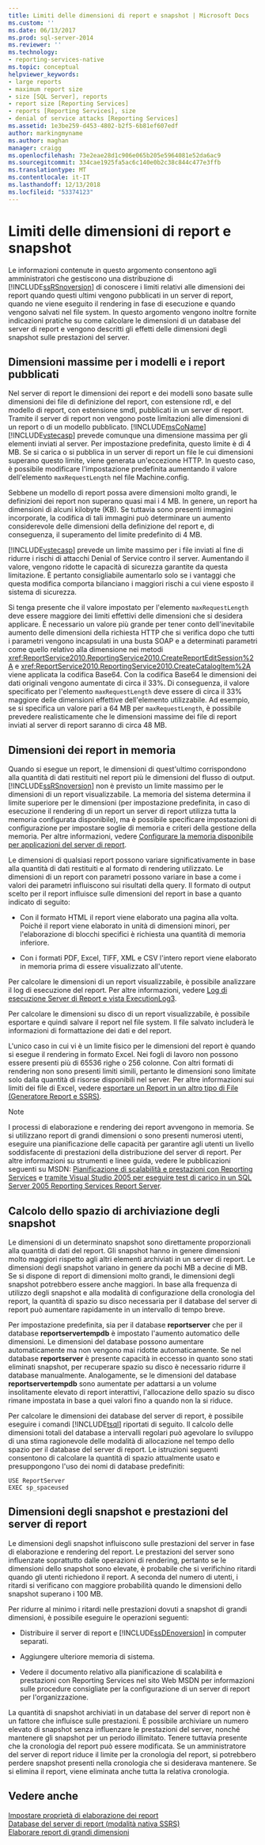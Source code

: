 ```yaml
---
title: Limiti delle dimensioni di report e snapshot | Microsoft Docs
ms.custom: ''
ms.date: 06/13/2017
ms.prod: sql-server-2014
ms.reviewer: ''
ms.technology:
- reporting-services-native
ms.topic: conceptual
helpviewer_keywords:
- large reports
- maximum report size
- size [SQL Server], reports
- report size [Reporting Services]
- reports [Reporting Services], size
- denial of service attacks [Reporting Services]
ms.assetid: 1e3be259-d453-4802-b2f5-6b81ef607edf
author: markingmyname
ms.author: maghan
manager: craigg
ms.openlocfilehash: 73e2eae28d1c906e065b205e5964081e52da6ac9
ms.sourcegitcommit: 334cae1925fa5ac6c140e0b2c38c844c477e3ffb
ms.translationtype: MT
ms.contentlocale: it-IT
ms.lasthandoff: 12/13/2018
ms.locfileid: "53374123"
---
```

# <a name="report-and-snapshot-size-limits"></a>Limiti delle dimensioni di report e snapshot
  Le informazioni contenute in questo argomento consentono agli amministratori che gestiscono una distribuzione di [!INCLUDE[ssRSnoversion](../../includes/ssrsnoversion-md.md)] di conoscere i limiti relativi alle dimensioni dei report quando questi ultimi vengono pubblicati in un server di report, quando ne viene eseguito il rendering in fase di esecuzione e quando vengono salvati nel file system. In questo argomento vengono inoltre fornite indicazioni pratiche su come calcolare le dimensioni di un database del server di report e vengono descritti gli effetti delle dimensioni degli snapshot sulle prestazioni del server.  
  
## <a name="maximum-size-for-published-reports-and-models"></a>Dimensioni massime per i modelli e i report pubblicati  
 Nel server di report le dimensioni dei report e dei modelli sono basate sulle dimensioni dei file di definizione del report, con estensione rdl, e del modello di report, con estensione smdl, pubblicati in un server di report. Tramite il server di report non vengono poste limitazioni alle dimensioni di un report o di un modello pubblicato.  [!INCLUDE[msCoName](../../includes/msconame-md.md)] [!INCLUDE[vstecasp](../../includes/vstecasp-md.md)] prevede comunque una dimensione massima per gli elementi inviati al server. Per impostazione predefinita, questo limite è di 4 MB. Se si carica o si pubblica in un server di report un file le cui dimensioni superano questo limite, viene generata un'eccezione HTTP. In questo caso, è possibile modificare l'impostazione predefinita aumentando il valore dell'elemento `maxRequestLength` nel file Machine.config.  
  
 Sebbene un modello di report possa avere dimensioni molto grandi, le definizioni dei report non superano quasi mai i 4 MB. In genere, un report ha dimensioni di alcuni kilobyte (KB). Se tuttavia sono presenti immagini incorporate, la codifica di tali immagini può determinare un aumento considerevole delle dimensioni della definizione del report e, di conseguenza, il superamento del limite predefinito di 4 MB.  
  
 [!INCLUDE[vstecasp](../../includes/vstecasp-md.md)] prevede un limite massimo per i file inviati al fine di ridurre i rischi di attacchi Denial of Service contro il server. Aumentando il valore, vengono ridotte le capacità di sicurezza garantite da questa limitazione. È pertanto consigliabile aumentarlo solo se i vantaggi che questa modifica comporta bilanciano i maggiori rischi a cui viene esposto il sistema di sicurezza.  
  
 Si tenga presente che il valore impostato per l'elemento `maxRequestLength` deve essere maggiore dei limiti effettivi delle dimensioni che si desidera applicare. È necessario un valore più grande per tener conto dell'inevitabile aumento delle dimensioni della richiesta HTTP che si verifica dopo che tutti i parametri vengono incapsulati in una busta SOAP e a determinati parametri come quello relativo alla dimensione nei metodi <xref:ReportService2010.ReportingService2010.CreateReportEditSession%2A> e <xref:ReportService2010.ReportingService2010.CreateCatalogItem%2A> viene applicata la codifica Base64. Con la codifica Base64 le dimensioni dei dati originali vengono aumentate di circa il 33%. Di conseguenza, il valore specificato per l'elemento `maxRequestLength` deve essere di circa il 33% maggiore delle dimensioni effettive dell'elemento utilizzabile. Ad esempio, se si specifica un valore pari a 64 MB per `maxRequestLength`, è possibile prevedere realisticamente che le dimensioni massime dei file di report inviati al server di report saranno di circa 48 MB.  
  
## <a name="report-size-in-memory"></a>Dimensioni dei report in memoria  
 Quando si esegue un report, le dimensioni di quest'ultimo corrispondono alla quantità di dati restituiti nel report più le dimensioni del flusso di output. [!INCLUDE[ssRSnoversion](../../includes/ssrsnoversion-md.md)] non è previsto un limite massimo per le dimensioni di un report visualizzabile. La memoria del sistema determina il limite superiore per le dimensioni (per impostazione predefinita, in caso di esecuzione il rendering di un report un server di report utilizza tutta la memoria configurata disponibile), ma è possibile specificare impostazioni di configurazione per impostare soglie di memoria e criteri della gestione della memoria. Per altre informazioni, vedere [Configurare la memoria disponibile per applicazioni del server di report](../report-server/configure-available-memory-for-report-server-applications.md).  
  
 Le dimensioni di qualsiasi report possono variare significativamente in base alla quantità di dati restituiti e al formato di rendering utilizzato. Le dimensioni di un report con parametri possono variare in base a come i valori dei parametri influiscono sui risultati della query. Il formato di output scelto per il report influisce sulle dimensioni del report in base a quanto indicato di seguito:  
  
-   Con il formato HTML il report viene elaborato una pagina alla volta. Poiché il report viene elaborato in unità di dimensioni minori, per l'elaborazione di blocchi specifici è richiesta una quantità di memoria inferiore.  
  
-   Con i formati PDF, Excel, TIFF, XML e CSV l'intero report viene elaborato in memoria prima di essere visualizzato all'utente.  
  
 Per calcolare le dimensioni di un report visualizzabile, è possibile analizzare il log di esecuzione del report. Per altre informazioni, vedere [Log di esecuzione Server di Report e vista ExecutionLog3](report-server-executionlog-and-the-executionlog3-view.md).  
  
 Per calcolare le dimensioni su disco di un report visualizzabile, è possibile esportare e quindi salvare il report nel file system. Il file salvato includerà le informazioni di formattazione dei dati e del report.  
  
 L'unico caso in cui vi è un limite fisico per le dimensioni del report è quando si esegue il rendering in formato Excel. Nei fogli di lavoro non possono essere presenti più di 65536 righe o 256 colonne. Con altri formati di rendering non sono presenti limiti simili, pertanto le dimensioni sono limitate solo dalla quantità di risorse disponibili nel server. Per altre informazioni sui limiti dei file di Excel, vedere [esportare un Report in un altro tipo di File &#40;Generatore Report e SSRS&#41;](../export-a-report-as-another-file-type-report-builder-and-ssrs.md).  
  
> [!NOTE]  
>  I processi di elaborazione e rendering dei report avvengono in memoria. Se si utilizzano report di grandi dimensioni o sono presenti numerosi utenti, eseguire una pianificazione delle capacità per garantire agli utenti un livello soddisfacente di prestazioni della distribuzione del server di report. Per altre informazioni su strumenti e linee guida, vedere le pubblicazioni seguenti su MSDN: [Pianificazione di scalabilità e prestazioni con Reporting Services](https://go.microsoft.com/fwlink/?LinkID=70650) e [tramite Visual Studio 2005 per eseguire test di carico in un SQL Server 2005 Reporting Services Report Server](https://go.microsoft.com/fwlink/?LinkID=77519).  
  
## <a name="measuring-snapshot-storage"></a>Calcolo dello spazio di archiviazione degli snapshot  
 Le dimensioni di un determinato snapshot sono direttamente proporzionali alla quantità di dati del report. Gli snapshot hanno in genere dimensioni molto maggiori rispetto agli altri elementi archiviati in un server di report. Le dimensioni degli snapshot variano in genere da pochi MB a decine di MB. Se si dispone di report di dimensioni molto grandi, le dimensioni degli snapshot potrebbero essere anche maggiori. In base alla frequenza di utilizzo degli snapshot e alla modalità di configurazione della cronologia del report, la quantità di spazio su disco necessaria per il database del server di report può aumentare rapidamente in un intervallo di tempo breve.  
  
 Per impostazione predefinita, sia per il database **reportserver** che per il database **reportservertempdb** è impostato l'aumento automatico delle dimensioni. Le dimensioni del database possono aumentare automaticamente ma non vengono mai ridotte automaticamente. Se nel database **reportserver** è presente capacità in eccesso in quanto sono stati eliminati snapshot, per recuperare spazio su disco è necessario ridurre il database manualmente. Analogamente, se le dimensioni del database **reportservertempdb** sono aumentate per adattarsi a un volume insolitamente elevato di report interattivi, l'allocazione dello spazio su disco rimane impostata in base a quei valori fino a quando non la si riduce.  
  
 Per calcolare le dimensioni dei database del server di report, è possibile eseguire i comandi [!INCLUDE[tsql](../../includes/tsql-md.md)] riportati di seguito. Il calcolo delle dimensioni totali del database a intervalli regolari può agevolare lo sviluppo di una stima ragionevole delle modalità di allocazione nel tempo dello spazio per il database del server di report. Le istruzioni seguenti consentono di calcolare la quantità di spazio attualmente usato e presuppongono l'uso dei nomi di database predefiniti:  
  
```  
USE ReportServer  
EXEC sp_spaceused  
```  
  
## <a name="snapshot-size-and-report-server-performance"></a>Dimensioni degli snapshot e prestazioni del server di report  
 Le dimensioni degli snapshot influiscono sulle prestazioni del server in fase di elaborazione e rendering del report. Le prestazioni del server sono influenzate soprattutto dalle operazioni di rendering, pertanto se le dimensioni dello snapshot sono elevate, è probabile che si verifichino ritardi quando gli utenti richiedono il report. A seconda del numero di utenti, i ritardi si verificano con maggiore probabilità quando le dimensioni dello snapshot superano i 100 MB.  
  
 Per ridurre al minimo i ritardi nelle prestazioni dovuti a snapshot di grandi dimensioni, è possibile eseguire le operazioni seguenti:  
  
-   Distribuire il server di report e [!INCLUDE[ssDEnoversion](../../includes/ssdenoversion-md.md)] in computer separati.  
  
-   Aggiungere ulteriore memoria di sistema.  
  
-   Vedere il documento relativo alla pianificazione di scalabilità e prestazioni con Reporting Services nel sito Web MSDN per informazioni sulle procedure consigliate per la configurazione di un server di report per l'organizzazione.  
  
 La quantità di snapshot archiviati in un database del server di report non è un fattore che influisce sulle prestazioni. È possibile archiviare un numero elevato di snapshot senza influenzare le prestazioni del server, nonché mantenere gli snapshot per un periodo illimitato. Tenere tuttavia presente che la cronologia del report può essere modificata. Se un amministratore del server di report riduce il limite per la cronologia del report, si potrebbero perdere snapshot presenti nella cronologia che si desiderava mantenere. Se si elimina il report, viene eliminata anche tutta la relativa cronologia.  
  
## <a name="see-also"></a>Vedere anche  
 [Impostare proprietà di elaborazione dei report](set-report-processing-properties.md)   
 [Database del server di report &#40;modalità nativa SSRS&#41;](report-server-database-ssrs-native-mode.md)   
 [Elaborare report di grandi dimensioni](process-large-reports.md)  
  
  
